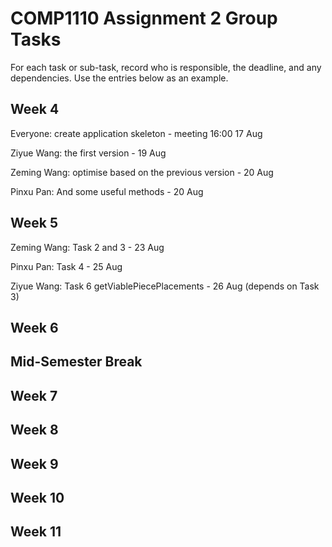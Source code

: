 # COMP1110 Assignment 2 Group Tasks

For each task or sub-task, record who is responsible, the deadline, and any dependencies.
Use the entries below as an example.

## Week 4

Everyone: create application skeleton - meeting 16:00 17 Aug  

Ziyue Wang: the first version - 19 Aug  

Zeming Wang: optimise based on the previous version - 20 Aug  

Pinxu Pan: And some useful methods - 20 Aug  

## Week 5

Zeming Wang: Task 2 and 3 - 23 Aug  

Pinxu Pan: Task 4 - 25 Aug  

Ziyue Wang: Task 6 getViablePiecePlacements - 26 Aug (depends on Task 3)  

## Week 6

## Mid-Semester Break

## Week 7

## Week 8

## Week 9

## Week 10

## Week 11
